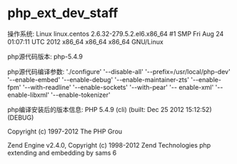 # php_ext_dev_staff

操作系统:
Linux linux.centos 2.6.32-279.5.2.el6.x86_64 #1 SMP Fri Aug 24 01:07:11 UTC 2012 x86_64 x86_64
x86_64 GNU/Linux

php源代码版本:
php-5.4.9

php源代码编译参数:
'./configure' '--disable-all' '--prefix=/usr/local/php-dev' '--enable-embed' '--enable-debug'
'--enable-maintainer-zts' '--enable-fpm' '--with-readline' '--enable-sockets' '--with-pear' '--
enable-xml' '--enable-libxml' '--enable-tokenizer'


php编译安装后的版本信息:
PHP 5.4.9 (cli) (built: Dec 25 2012 15:12:52) (DEBUG)

Copyright (c) 1997-2012 The PHP Grou

Zend Engine v2.4.0, Copyright (c) 1998-2012 Zend Technologies
php extending and embedding by sams
6
